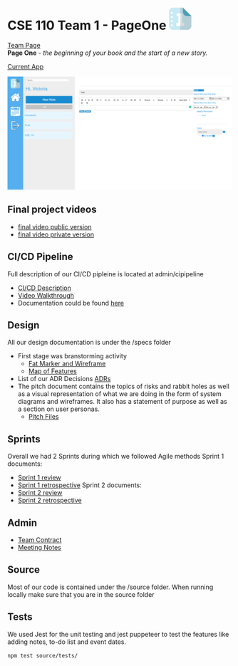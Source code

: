 # CSE 110 Team 1 - PageOne <img src="admin/branding/logo.png" width="50">

[Team Page](admin/team.md)  
**Page One** - *the beginning of your book and the start of a new story.* 

[Current App](https://cse110-w21-group1.github.io/cse110-w21-group1/source/login.html)

![BulletJournal](https://github.com/cse110-w21-group1/cse110-w21-group1/blob/main/admin/misc/LandingPage.png)

## Final project videos
- [final video public version]()
- [final video private version]()

## CI/CD Pipeline

Full description of our CI/CD pipleine is located at admin/cipipeline
- [CI/CD Description](https://github.com/cse110-w21-group1/cse110-w21-group1/blob/development/admin/cipipeline/phase1.md)
- [Video Walkthrough](https://www.youtube.com/watch?v=wvAZC1AsWd8)
- Documentation could be found [here]()

## Design

All our design documentation is under the /specs folder
- First stage was branstorming activity
    - [Fat Marker and Wireframe](https://github.com/cse110-w21-group1/cse110-w21-group1/blob/main/specs/brainstorm/basic-fatmarker-and-wireframes.png)
    - [Map of Features](https://github.com/cse110-w21-group1/cse110-w21-group1/blob/main/specs/brainstorm/features.png)
- List of our ADR Decisions [ADRs](https://github.com/cse110-w21-group1/cse110-w21-group1/tree/main/specs/adr)
- The pitch document contains the topics of risks and rabbit holes as well as a visual representation of what we are doing in the form of system diagrams and wireframes. It also has a statement of purpose as well as a section on user personas.
    - [Pitch Files](https://github.com/cse110-w21-group1/cse110-w21-group1/tree/main/specs/pitch)

## Sprints

Overall we had 2 Sprints during which we followed Agile methods
Sprint 1 documents: 
- [Sprint 1 review](https://github.com/cse110-w21-group1/cse110-w21-group1/blob/main/admin/meetings/051621-sprint-1-review.md)
- [Sprint 1 retrospective](https://github.com/cse110-w21-group1/cse110-w21-group1/blob/main/admin/meetings/05182021-retrospective.md) 
Sprint 2 documents:  
- [Sprint 2 review](https://github.com/cse110-w21-group1/cse110-w21-group1/blob/main/admin/meetings/060121-sprint-2-review.md)
- [Sprint 2 retrospective](https://github.com/cse110-w21-group1/cse110-w21-group1/blob/main/admin/meetings/Retrospective2.png) 

## Admin

- [Team Contract](https://github.com/cse110-w21-group1/cse110-w21-group1/blob/main/admin/misc/rules.md)
- [Meeting Notes](https://github.com/cse110-w21-group1/cse110-w21-group1/tree/main/admin/meetings)

## Source

Most of our code is contained under the /source folder. When running locally make sure that you are in the source folder

## Tests

We used Jest for the unit testing and jest puppeteer to test the features like adding notes, to-do list and event dates.
```
npm test source/tests/
```


